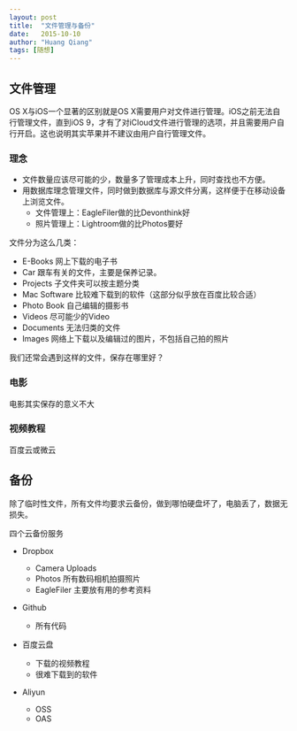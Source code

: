 ```yaml
---
layout: post
title:  "文件管理与备份"
date:   2015-10-10
author: "Huang Qiang"
tags: [随想]
---
```




## 文件管理

OS X与iOS一个显著的区别就是OS X需要用户对文件进行管理。iOS之前无法自行管理文件，直到iOS 9，才有了对iCloud文件进行管理的选项，并且需要用户自行开启。这也说明其实苹果并不建议由用户自行管理文件。

### 理念

* 文件数量应该尽可能的少，数量多了管理成本上升，同时查找也不方便。
* 用数据库理念管理文件，同时做到数据库与源文件分离，这样便于在移动设备上浏览文件。
  * 文件管理上：EagleFiler做的比Devonthink好
  * 照片管理上：Lightroom做的比Photos要好 

文件分为这么几类：

* E-Books 网上下载的电子书
* Car 跟车有关的文件，主要是保养记录。
* Projects 子文件夹可以按主题分类
* Mac Software 比较难下载到的软件（这部分似乎放在百度比较合适）
* Photo Book 自己编辑的摄影书
* Videos 尽可能少的Video
* Documents 无法归类的文件
* Images 网络上下载以及编辑过的图片，不包括自己拍的照片

我们还常会遇到这样的文件，保存在哪里好？

### 电影
电影其实保存的意义不大
  
### 视频教程
百度云或微云




## 备份

除了临时性文件，所有文件均要求云备份，做到哪怕硬盘坏了，电脑丢了，数据无损失。

四个云备份服务

* Dropbox
  * Camera Uploads
  * Photos 所有数码相机拍摄照片
  * EagleFiler 主要放有用的参考资料
  
* Github
  * 所有代码

* 百度云盘
  * 下载的视频教程
  * 很难下载到的软件
    
* Aliyun
  * OSS
  * OAS


	


